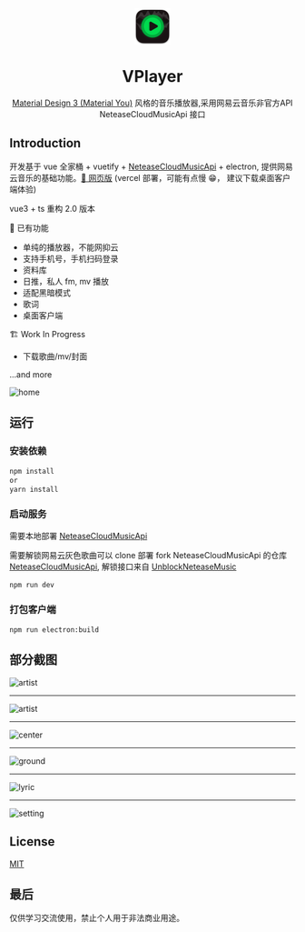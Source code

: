 <p align="center">
  <img width="64" align="center" src="./doc/logo.png">
</p>
<h1 align="center">
  VPlayer
</h1>
<p align="center">
    <a href="https://m3.material.io/" target="_blank"> Material Design 3 (Material You)</a> 风格的音乐播放器,采用网易云音乐非官方API NeteaseCloudMusicApi 接口
</p>

## Introduction

开发基于 vue 全家桶 + vuetify + [NeteaseCloudMusicApi](https://github.com/Binaryify/NeteaseCloudMusicApi) + electron, 提供网易云音乐的基础功能。[🎵 网页版](https://v-player-git-dev-gumengyu.vercel.app/) (vercel 部署，可能有点慢 😁， 建议下载桌面客户端体验)

vue3 + ts 重构 2.0 版本

🎨 已有功能

- 单纯的播放器，不能网抑云
- 支持手机号，手机扫码登录
- 资料库
- 日推，私人 fm, mv 播放
- 适配黑暗模式
- 歌词
- 桌面客户端

🏗 Work In Progress

- 下载歌曲/mv/封面

...and more

<picture>
  <source media="(prefers-color-scheme: dark)" srcset="https://user-images.githubusercontent.com/22021419/176350540-463dd27b-14a8-4b4a-bcb4-0ef9174c580e.png">
  <img width="1920" alt="home" src="https://user-images.githubusercontent.com/22021419/176350547-7f1b6d6d-0af9-4a6f-8a7f-f406d26f9d5f.png">
</picture>

## 运行

### 安装依赖

```
npm install
or
yarn install
```

### 启动服务

需要本地部署 [NeteaseCloudMusicApi](https://github.com/Binaryify/NeteaseCloudMusicApi)

需要解锁网易云灰色歌曲可以 clone 部署 fork NeteaseCloudMusicApi 的仓库 [NeteaseCloudMusicApi](https://github.com/GuMengYu/NeteaseCloudMusicApi), 解锁接口来自 [UnblockNeteaseMusic](https://github.com/UnblockNeteaseMusic/server)

```
npm run dev
```

### 打包客户端

```
npm run electron:build
```

## 部分截图

<picture>
  <source media="(prefers-color-scheme: dark)" srcset="https://user-images.githubusercontent.com/22021419/176639379-1bbdd3e2-64df-4e7e-9339-568e3d18efcc.png">
  <img alt="artist" src="https://user-images.githubusercontent.com/22021419/176639384-c5683714-2c14-410f-8d52-60be2a4469dd.png">
</picture>

<hr></hr>

<picture>
  <source media="(prefers-color-scheme: dark)" srcset="https://user-images.githubusercontent.com/22021419/176639359-147c17f3-a410-43c6-8ea2-0633989ad125.png">
  <img alt="artist" src="https://user-images.githubusercontent.com/22021419/176639349-f702e141-44e2-433b-bcdc-97fbf2eaa104.png">
</picture>

<hr></hr>
<picture>
  <source media="(prefers-color-scheme: dark)" srcset="https://user-images.githubusercontent.com/22021419/176639363-9688d9ae-6df0-412e-aff0-ed2a0087dd14.png">
  <img alt="center" src="https://user-images.githubusercontent.com/22021419/176639366-80d19049-dd9c-4781-880e-ac2794db4d03.png">
</picture>
<hr></hr>
<picture>
  <source media="(prefers-color-scheme: dark)" srcset="https://user-images.githubusercontent.com/22021419/176639369-a336d1ae-0e0e-45ed-9a77-25843ea6f9e8.png">
  <img alt="ground" src="https://user-images.githubusercontent.com/22021419/176639379-1bbdd3e2-64df-4e7e-9339-568e3d18efcc.png">
</picture>
<hr></hr>
<picture>
  <source media="(prefers-color-scheme: dark)" srcset="https://user-images.githubusercontent.com/22021419/176639393-42b950f3-1639-4402-a06b-f1a9eb035859.png">
  <img alt="lyric" src="https://user-images.githubusercontent.com/22021419/176639393-42b950f3-1639-4402-a06b-f1a9eb035859.png">
</picture>
<hr></hr>
<picture>
  <source media="(prefers-color-scheme: dark)" srcset="https://user-images.githubusercontent.com/22021419/176647513-708a6b43-b22b-4ae5-be29-39a84bc217af.png">
  <img alt="setting" src="https://user-images.githubusercontent.com/22021419/176647421-e95c257d-c1d7-48a6-bcc0-644f64b07886.png">
</picture>

## License

[MIT](/LICENSE)

## 最后

仅供学习交流使用，禁止个人用于非法商业用途。
